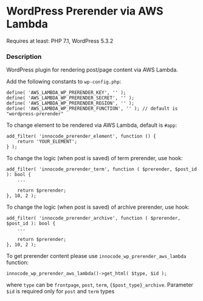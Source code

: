 # WordPress Prerender via AWS Lambda

Requires at least: PHP 7.1, WordPress 5.3.2

###    Description
WordPress plugin for rendering post/page content via AWS Lambda.

Add the following constants to `wp-config.php`:

````
define( 'AWS_LAMBDA_WP_PRERENDER_KEY', '' );
define( 'AWS_LAMBDA_WP_PRERENDER_SECRET', '' );
define( 'AWS_LAMBDA_WP_PRERENDER_REGION', '' );
define( 'AWS_LAMBDA_WP_PRERENDER_FUNCTION', '' ); // default is "wordpress-prerender"
````

To change element to be rendered via AWS Lambda, default is `#app`:
````
add_filter( 'innocode_prerender_element', function () {
    return 'YOUR_ELEMENT';
} );
````

To change the logic (when post is saved) of term prerender, use hook:

````
add_filter( 'innocode_prerender_term', function ( $prerender, $post_id ): bool {
    ...
    
    return $prerender;
}, 10, 2 );
````

To change the logic (when post is saved) of archive prerender, use hook:

````
add_filter( 'innocode_prerender_archive', function ( $prerender, $post_id ): bool {
    ...
    
    return $prerender;
}, 10, 2 );
````

To get prerender content please use `innocode_wp_prerender_aws_lambda` function:

````
innocode_wp_prerender_aws_lambda()->get_html( $type, $id );
````

where `type` can be `frontpage`, `post`, `term`, `{$post_type}_archive`. Parameter `$id` is required only for `post` and `term` types